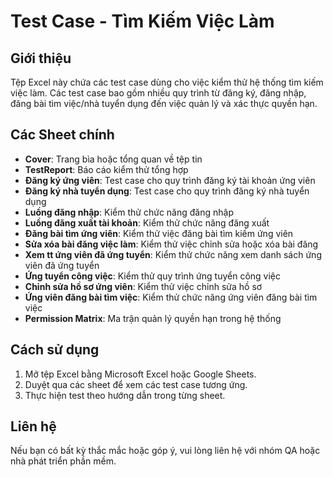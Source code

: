 # Test Case - Tìm Kiếm Việc Làm

## Giới thiệu
Tệp Excel này chứa các test case dùng cho việc kiểm thử hệ thống tìm kiếm việc làm. Các test case bao gồm nhiều quy trình từ đăng ký, đăng nhập, đăng bài tìm việc/nhà tuyển dụng đến việc quản lý và xác thực quyền hạn.

## Các Sheet chính

- **Cover**: Trang bìa hoặc tổng quan về tệp tin
- **TestReport**: Báo cáo kiểm thử tổng hợp
- **Đăng ký ứng viên**: Test case cho quy trình đăng ký tài khoản ứng viên
- **Đăng ký nhà tuyển dụng**: Test case cho quy trình đăng ký nhà tuyển dụng
- **Luồng đăng nhập**: Kiểm thử chức năng đăng nhập
- **Luồng đăng xuất tài khoản**: Kiểm thử chức năng đăng xuất
- **Đăng bài tìm ứng viên**: Kiểm thử việc đăng bài tìm kiếm ứng viên
- **Sửa xóa bài đăng việc làm**: Kiểm thử việc chỉnh sửa hoặc xóa bài đăng
- **Xem tt ứng viên đã ứng tuyển**: Kiểm thử chức năng xem danh sách ứng viên đã ứng tuyển
- **Ứng tuyển công việc**: Kiểm thử quy trình ứng tuyển công việc
- **Chỉnh sửa hồ sơ ứng viên**: Kiểm thử việc chỉnh sửa hồ sơ
- **Ứng viên đăng bài tìm việc**: Kiểm thử chức năng ứng viên đăng bài tìm việc
- **Permission Matrix**: Ma trận quản lý quyền hạn trong hệ thống

## Cách sử dụng
1. Mở tệp Excel bằng Microsoft Excel hoặc Google Sheets.
2. Duyệt qua các sheet để xem các test case tương ứng.
3. Thực hiện test theo hướng dẫn trong từng sheet.

## Liên hệ
Nếu bạn có bất kỳ thắc mắc hoặc góp ý, vui lòng liên hệ với nhóm QA hoặc nhà phát triển phần mềm.

